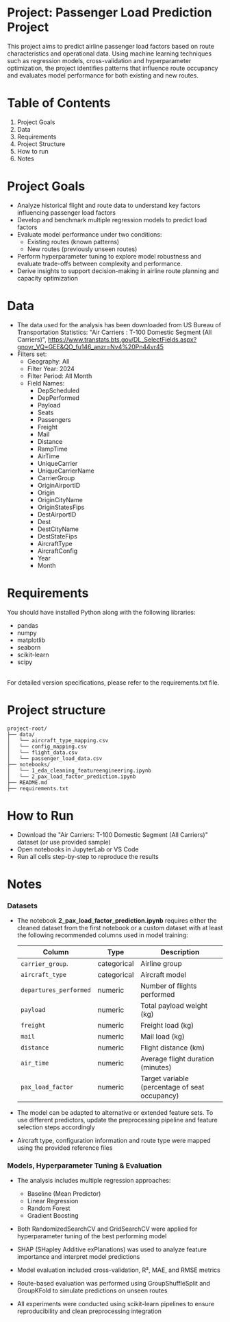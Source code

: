 # Project: Passenger Load Prediction Project
This project aims to predict airline passenger load factors based on route characteristics and operational data. Using machine learning techniques such as regression models, cross-validation and hyperparameter optimization, the project identifies patterns that influence route occupancy and evaluates model performance for both existing and new routes.


# Table of Contents
1. Project Goals
2. Data
3. Requirements
4. Project Structure
5. How to run
6. Notes


# Project Goals
- Analyze historical flight and route data to understand key factors influencing passenger load factors
- Develop and benchmark multiple regression models to predict load factors
- Evaluate model performance under two conditions:
    - Existing routes (known patterns)
    - New routes (previously unseen routes)
- Perform hyperparameter tuning to explore model robustness and evaluate trade-offs between complexity and performance.
- Derive insights to support decision-making in airline route planning and capacity optimization


# Data
- The data used for the analysis has been downloaded from US Bureau of Transportation Statistics: "Air Carriers : T-100 Domestic Segment (All Carriers)", https://www.transtats.bts.gov/DL_SelectFields.aspx?gnoyr_VQ=GEE&QO_fu146_anzr=Nv4%20Pn44vr45
- Filters set:
    - Geography: All
    - Filter Year: 2024
    - Filter Period: All Month
    - Field Names:
        - DepScheduled
        - DepPerformed
        - Payload
        - Seats
        - Passengers
        - Freight
        - Mail
        - Distance
        - RampTime
        - AirTime
        - UniqueCarrier
        - UniqueCarrierName
        - CarrierGroup
        - OriginAirportID
        - Origin
        - OriginCityName
        - OriginStatesFips 
        - DestAirportID
        - Dest
        - DestCityName
        - DestStateFips
        - AircraftType
        - AircraftConfig
        - Year
        - Month


# Requirements
You should have installed Python along with the following libraries:
- pandas
- numpy
- matplotlib
- seaborn
- scikit-learn
- scipy
<br>
For detailed version specifications, please refer to the requirements.txt file.


# Project structure
```
project-root/
├── data/
│   └── aircraft_type_mapping.csv
│   └── config_mapping.csv
│   └── flight_data.csv
│   └── passenger_load_data.csv
├── notebooks/
│   └── 1_eda_cleaning_featureengineering.ipynb
│   └── 2_pax_load_factor_prediction.ipynb
├── README.md
├── requirements.txt
```



# How to Run
- Download the "Air Carriers: T-100 Domestic Segment (All Carriers)" dataset (or use provided sample)
- Open notebooks in JupyterLab or VS Code
- Run all cells step-by-step to reproduce the results



# Notes

### Datasets
- The notebook **2_pax_load_factor_prediction.ipynb** requires either the cleaned dataset from the first notebook or a custom dataset with at least the following recommended columns used in model training:


    | Column                   | Type          | Description |
    | -------------            | ------------- | -------------
    | `carrier_group`.         | categorical   | Airline group
    | `aircraft_type`          | categorical   | Aircraft model
    | `departures_performed`   | numeric       | Number of flights performed
    | `payload`                | numeric       | Total payload weight (kg)
    | `freight`                | numeric       | Freight load (kg)
    | `mail`                   | numeric       | Mail load (kg)
    | `distance`               | numeric       | Flight distance (km)
    | `air_time`               | numeric       | Average flight duration (minutes)
    | `pax_load_factor`        | numeric       | Target variable (percentage of seat occupancy)


- The model can be adapted to alternative or extended feature sets. To use different predictors, update the preprocessing pipeline and feature selection steps accordingly
- Aircraft type, configuration information and route type were mapped using the provided reference files




### Models, Hyperparameter Tuning & Evaluation
- The analysis includes multiple regression approaches:
    - Baseline (Mean Predictor)
    - Linear Regression
    - Random Forest
    - Gradient Boosting 

- Both RandomizedSearchCV and GridSearchCV were applied for hyperparameter tuning of the best performing model
- SHAP (SHapley Additive exPlanations) was used to analyze feature importance and interpret model predictions
- Model evaluation included cross-validation, R², MAE, and RMSE metrics
- Route-based evaluation was performed using GroupShuffleSplit and GroupKFold to simulate predictions on unseen routes
- All experiments were conducted using scikit-learn pipelines to ensure reproducibility and clean preprocessing integration

